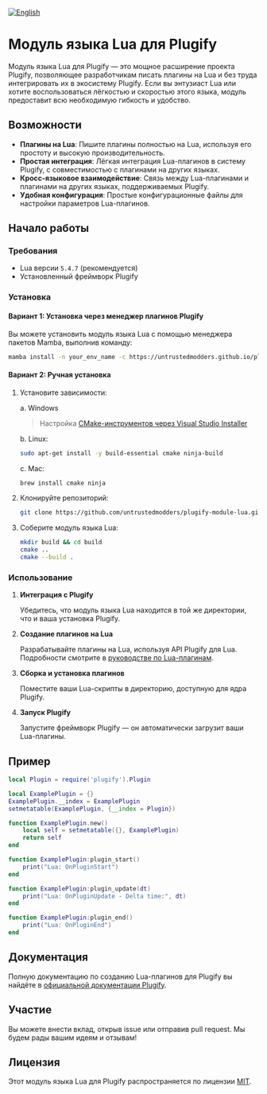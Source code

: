 [![English](https://img.shields.io/badge/English-%F0%9F%87%AC%F0%9F%87%A7-blue?style=for-the-badge)](README.md)

# Модуль языка Lua для Plugify

Модуль языка Lua для Plugify — это мощное расширение проекта Plugify, позволяющее разработчикам писать плагины на Lua и без труда интегрировать их в экосистему Plugify. Если вы энтузиаст Lua или хотите воспользоваться лёгкостью и скоростью этого языка, модуль предоставит всю необходимую гибкость и удобство.

## Возможности

- **Плагины на Lua**: Пишите плагины полностью на Lua, используя его простоту и высокую производительность.
- **Простая интеграция**: Лёгкая интеграция Lua-плагинов в систему Plugify, с совместимостью с плагинами на других языках.
- **Кросс-языковое взаимодействие**: Связь между Lua-плагинами и плагинами на других языках, поддерживаемых Plugify.
- **Удобная конфигурация**: Простые конфигурационные файлы для настройки параметров Lua-плагинов.

## Начало работы

### Требования

- Lua версии `5.4.7` (рекомендуется)
- Установленный фреймворк Plugify

### Установка

#### Вариант 1: Установка через менеджер плагинов Plugify

Вы можете установить модуль языка Lua с помощью менеджера пакетов Mamba, выполнив команду:

```bash
mamba install -n your_env_name -c https://untrustedmodders.github.io/plugify-module-lua/ plugify-module-lua
```

#### Вариант 2: Ручная установка

1. Установите зависимости:

   a. Windows  
   > Настройка [CMake-инструментов через Visual Studio Installer](https://learn.microsoft.com/en-us/cpp/build/cmake-projects-in-visual-studio#installation)

   b. Linux:  
   ```sh
   sudo apt-get install -y build-essential cmake ninja-build
   ```

   c. Mac:  
   ```sh
   brew install cmake ninja
   ```

2. Клонируйте репозиторий:

   ```bash
   git clone https://github.com/untrustedmodders/plugify-module-lua.git --recursive
   ```

3. Соберите модуль языка Lua:

   ```bash
   mkdir build && cd build
   cmake ..
   cmake --build .
   ```

### Использование

1. **Интеграция с Plugify**

   Убедитесь, что модуль языка Lua находится в той же директории, что и ваша установка Plugify.

2. **Создание плагинов на Lua**

   Разрабатывайте плагины на Lua, используя API Plugify для Lua. Подробности смотрите в [руководстве по Lua-плагинам](https://untrustedmodders.github.io/languages/lua/first-plugin).

3. **Сборка и установка плагинов**

   Поместите ваши Lua-скрипты в директорию, доступную для ядра Plugify.

4. **Запуск Plugify**

   Запустите фреймворк Plugify — он автоматически загрузит ваши Lua-плагины.

## Пример

```lua
local Plugin = require('plugify').Plugin

local ExamplePlugin = {}
ExamplePlugin.__index = ExamplePlugin
setmetatable(ExamplePlugin, {__index = Plugin})

function ExamplePlugin.new()
    local self = setmetatable({}, ExamplePlugin)
    return self
end

function ExamplePlugin:plugin_start()
    print("Lua: OnPluginStart")
end

function ExamplePlugin:plugin_update(dt)
    print("Lua: OnPluginUpdate - Delta time:", dt)
end

function ExamplePlugin:plugin_end()
    print("Lua: OnPluginEnd")
end
```

## Документация

Полную документацию по созданию Lua-плагинов для Plugify вы найдёте в [официальной документации Plugify](https://untrustedmodders.github.io).

## Участие

Вы можете внести вклад, открыв issue или отправив pull request. Мы будем рады вашим идеям и отзывам!

## Лицензия

Этот модуль языка Lua для Plugify распространяется по лицензии [MIT](LICENSE).
